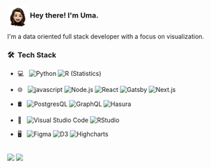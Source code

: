 <div>
     <img src="./images/me.svg" style="display:inline-block;vertical-align:middle;" height="48" width="48" />
     <h3 style="display:inline-block;">Hey there! I'm Uma. </h3>
</div>
<p> I'm a data oriented full stack developer with a focus on visualization.</p>

<h3> 🛠 &nbsp;Tech Stack</h3>

- 💻 &nbsp;
  ![Python](https://img.shields.io/badge/-Python-333333?style=flat&logo=python)
  ![R (Statistics)](https://img.shields.io/badge/-R-333333?style=flat&logo=R&logoColor=276DC3)

- 🌐 &nbsp;
  ![javascript](https://img.shields.io/badge/-JavaScript-F7DF1E?style=flat-square&logo=javascript&logoColor=black)
  ![Node.js](https://img.shields.io/badge/-Node.js-333333?style=flat&logo=node.js)
  ![React](https://img.shields.io/badge/-React-333333?style=flat&logo=react)
  ![Gatsby](https://img.shields.io/badge/-Gatsby-333333?style=flat&logo=Gatsby)
  ![Next.js](https://img.shields.io/badge/-Next.js-333333?style=flat&logo=next.js)

- 🛢 &nbsp;
  ![PostgresQL](https://img.shields.io/badge/-PostgresQL-333333?style=flat&logo=PostgresQL)
  ![GraphQL](https://img.shields.io/badge/-GraphQL-333333?style=flat&logo=GraphQL)
  ![Hasura](https://img.shields.io/badge/hasura-blue)

- 🔧 &nbsp;
  ![Visual Studio Code](https://img.shields.io/badge/-Visual%20Studio%20Code-333333?style=flat&logo=visual-studio-code&logoColor=007ACC)
  ![RStudio](https://img.shields.io/badge/-RStudio-333333?style=flat&logo=rstudio)

- 🖥 &nbsp;
  ![Figma](https://img.shields.io/badge/-Figma-333333?style=flat&logo=Figma)
  ![D3](https://img.shields.io/badge/-D3-333333?style=flat&logo=d3.js)
  ![Highcharts](https://img.shields.io/badge/-Highcharts.js-48DAD0?style=flat-square)

<br/>

<div>
<img  style="display:inline-block;" height="180em" src="https://github-readme-stats.vercel.app/api?username=uhuggins&show_icons=true&theme=radical" />
   <img height="180em"style="display:inline-block;" src="https://github-readme-stats.vercel.app/api/top-langs/?username=uhuggins&theme=radical&layout=compact" />
</div>
